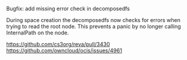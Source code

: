 Bugfix: add missing error check in decomposedfs

During space creation the decomposedfs now checks for errors when trying to read the root node. This prevents a panic by no longer calling InternalPath on the node.

https://github.com/cs3org/reva/pull/3430
https://github.com/owncloud/ocis/issues/4961
